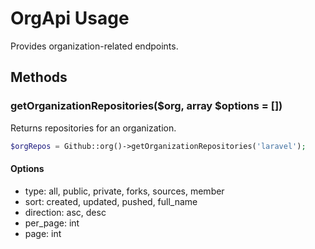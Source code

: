 # OrgApi Usage

Provides organization-related endpoints.

## Methods

### getOrganizationRepositories($org, array $options = [])

Returns repositories for an organization.

```php
$orgRepos = Github::org()->getOrganizationRepositories('laravel');
```

#### Options

-   type: all, public, private, forks, sources, member
-   sort: created, updated, pushed, full_name
-   direction: asc, desc
-   per_page: int
-   page: int
